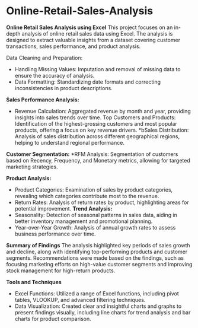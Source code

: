 # Online-Retail-Sales-Analysis


**Online Retail Sales Analysis using Excel**
This project focuses on an in-depth analysis of online retail sales data using Excel. The analysis is designed to extract valuable insights from a dataset covering customer transactions, sales performance, and product analysis.

Data Cleaning and Preparation:
* Handling Missing Values: Imputation and removal of missing data to ensure the accuracy of analysis.
* Data Formatting: Standardizing date formats and correcting inconsistencies in product descriptions.

**Sales Performance Analysis:**
* Revenue Calculation: Aggregated revenue by month and year, providing insights into sales trends over time.
Top Customers and Products: Identification of the highest-grossing customers and most popular products, offering a focus on key revenue drivers.
*bSales Distribution: Analysis of sales distribution across different geographical regions, helping to understand regional performance.

**Customer Segmentation:**
*RFM Analysis: Segmentation of customers based on Recency, Frequency, and Monetary metrics, allowing for targeted marketing strategies.

**Product Analysis:**
* Product Categories: Examination of sales by product categories, revealing which categories contribute most to the revenue.
* Return Rates: Analysis of return rates by product, highlighting areas for potential improvement.
**Trend Analysis:**
* Seasonality: Detection of seasonal patterns in sales data, aiding in better inventory management and promotional planning.
* Year-over-Year Growth: Analysis of annual growth rates to assess business performance over time.
  
**Summary of Findings**
The analysis highlighted key periods of sales growth and decline, along with identifying top-performing products and customer segments.
Recommendations were made based on the findings, such as focusing marketing efforts on high-value customer segments and improving stock management for high-return products.

**Tools and Techniques**
* Excel Functions: Utilized a range of Excel functions, including pivot tables, VLOOKUP, and advanced filtering techniques.
* Data Visualization: Created clear and insightful charts and graphs to present findings visually, including line charts for trend analysis and bar charts for product comparison.
